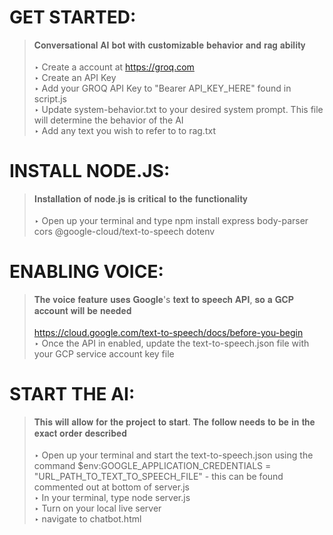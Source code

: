 # GET STARTED:
> 𝐂𝐨𝐧𝐯𝐞𝐫𝐬𝐚𝐭𝐢𝐨𝐧𝐚𝐥 𝐀𝐈 𝐛𝐨𝐭 𝐰𝐢𝐭𝐡 𝐜𝐮𝐬𝐭𝐨𝐦𝐢𝐳𝐚𝐛𝐥𝐞 𝐛𝐞𝐡𝐚𝐯𝐢𝐨𝐫 𝐚𝐧𝐝 𝐫𝐚𝐠 𝐚𝐛𝐢𝐥𝐢𝐭𝐲 <br /><br />
‣ Create a account at https://groq.com <br />
‣ Create an API Key <br />
‣ Add your GROQ API Key to "Bearer API_KEY_HERE" found in script.js <br />
‣ Update system-behavior.txt to your desired system prompt. This file will determine the behavior of the AI <br />
‣ Add any text you wish to refer to to rag.txt <br />

# INSTALL NODE.JS:
> 𝐈𝐧𝐬𝐭𝐚𝐥𝐥𝐚𝐭𝐢𝐨𝐧 𝐨𝐟 𝐧𝐨𝐝𝐞.𝐣𝐬 𝐢𝐬 𝐜𝐫𝐢𝐭𝐢𝐜𝐚𝐥 𝐭𝐨 𝐭𝐡𝐞 𝐟𝐮𝐧𝐜𝐭𝐢𝐨𝐧𝐚𝐥𝐢𝐭𝐲 <br /><br />
‣ Open up your terminal and type npm install express body-parser cors @google-cloud/text-to-speech dotenv <br />

# ENABLING VOICE:
> 𝐓𝐡𝐞 𝐯𝐨𝐢𝐜𝐞 𝐟𝐞𝐚𝐭𝐮𝐫𝐞 𝐮𝐬𝐞𝐬 𝐆𝐨𝐨𝐠𝐥𝐞's 𝐭𝐞𝐱𝐭 𝐭𝐨 𝐬𝐩𝐞𝐞𝐜𝐡 𝐀𝐏𝐈, 𝐬𝐨 𝐚 𝐆𝐂𝐏 𝐚𝐜𝐜𝐨𝐮𝐧𝐭 𝐰𝐢𝐥𝐥 𝐛𝐞 𝐧𝐞𝐞𝐝𝐞𝐝​ <br /><br />
https://cloud.google.com/text-to-speech/docs/before-you-begin <br />
‣ Once the API in enabled, update the text-to-speech.json file with your GCP service account key file <br />

# START THE AI:
> 𝐓𝐡𝐢𝐬 𝐰𝐢𝐥𝐥 𝐚𝐥𝐥𝐨𝐰 𝐟𝐨𝐫 𝐭𝐡𝐞 𝐩𝐫𝐨𝐣𝐞𝐜𝐭 𝐭𝐨 𝐬𝐭𝐚𝐫𝐭. 𝐓𝐡𝐞 𝐟𝐨𝐥𝐥𝐨𝐰 𝐧𝐞𝐞𝐝𝐬 𝐭𝐨 𝐛𝐞 𝐢𝐧 𝐭𝐡𝐞 𝐞𝐱𝐚𝐜𝐭 𝐨𝐫𝐝𝐞𝐫 𝐝𝐞𝐬𝐜𝐫𝐢𝐛𝐞𝐝 <br /><br />
‣ Open up your terminal and start the text-to-speech.json using the command $env:GOOGLE_APPLICATION_CREDENTIALS = "URL_PATH_TO_TEXT_TO_SPEECH_FILE" - this can be found commented out at bottom of server.js <br />
‣ In your terminal, type node server.js <br />
‣ Turn on your local live server <br />
‣  navigate to chatbot.html <br />
